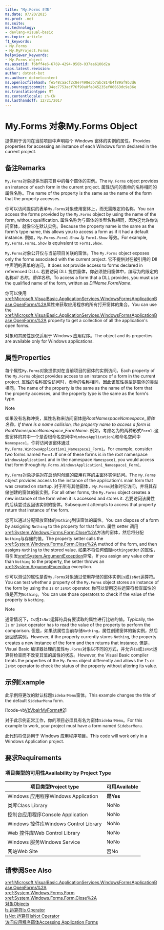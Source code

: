 ```yaml
---
title: "My.Forms 对象"
ms.date: 07/20/2015
ms.prod: .net
ms.suite: 
ms.technology:
- devlang-visual-basic
ms.topic: article
f1_keywords:
- My.Forms
- My.MyProject.Forms
helpviewer_keywords:
- My.Forms object
ms.assetid: f6bff4e6-6769-4294-956b-037aa6106d2a
caps.latest.revision: 
author: dotnet-bot
ms.author: dotnetcontent
ms.openlocfilehash: fe548caacf2c8e7498e3b7abc814b4f89af9b3d6
ms.sourcegitcommit: 34ec7753acf76f90a0fa845235ef06663dc9e36e
ms.translationtype: MT
ms.contentlocale: zh-CN
ms.lasthandoff: 12/21/2017
---
```

# <a name="myforms-object"></a><span data-ttu-id="41f87-102">My.Forms 对象</span><span class="sxs-lookup"><span data-stu-id="41f87-102">My.Forms Object</span></span>
<span data-ttu-id="41f87-103">提供用于访问在当前项目中声明每个 Windows 窗体的实例的属性。</span><span class="sxs-lookup"><span data-stu-id="41f87-103">Provides properties for accessing an instance of each Windows form declared in the current project.</span></span>  
  
## <a name="remarks"></a><span data-ttu-id="41f87-104">备注</span><span class="sxs-lookup"><span data-stu-id="41f87-104">Remarks</span></span>  
 <span data-ttu-id="41f87-105">`My.Forms`对象提供当前项目中的每个窗体的实例。</span><span class="sxs-lookup"><span data-stu-id="41f87-105">The `My.Forms` object provides an instance of each form in the current project.</span></span> <span data-ttu-id="41f87-106">属性访问的表单的名称相同的属性名称。</span><span class="sxs-lookup"><span data-stu-id="41f87-106">The name of the property is the same as the name of the form that the property accesses.</span></span>   
  
 <span data-ttu-id="41f87-107">你可以访问提供的表单`My.Forms`对象使用窗体上，而无需限定的名称。</span><span class="sxs-lookup"><span data-stu-id="41f87-107">You can access the forms provided by the `My.Forms` object by using the name of the form, without qualification.</span></span> <span data-ttu-id="41f87-108">属性名称为与窗体的类型名称相同，因为这允许你访问窗体，就像它在默认实例。</span><span class="sxs-lookup"><span data-stu-id="41f87-108">Because the property name is the same as the form's type name, this allows you to access a form as if it had a default instance.</span></span> <span data-ttu-id="41f87-109">例如，`My.Forms.Form1.Show` 与 `Form1.Show` 等效。</span><span class="sxs-lookup"><span data-stu-id="41f87-109">For example, `My.Forms.Form1.Show` is equivalent to `Form1.Show`.</span></span>  
  
 <span data-ttu-id="41f87-110">`My.Forms`对象公开仅与当前项目关联的窗体。</span><span class="sxs-lookup"><span data-stu-id="41f87-110">The `My.Forms` object exposes only the forms associated with the current project.</span></span> <span data-ttu-id="41f87-111">它不提供对在被引用的 Dll 中声明的表单的访问。</span><span class="sxs-lookup"><span data-stu-id="41f87-111">It does not provide access to forms declared in referenced DLLs.</span></span> <span data-ttu-id="41f87-112">若要访问 DLL 提供窗体，你必须使用窗体中，编写为的限定的名称*dll 名称*。*窗体名称*。</span><span class="sxs-lookup"><span data-stu-id="41f87-112">To access a form that a DLL provides, you must use the qualified name of the form, written as *DllName*.*FormName*.</span></span>  
  
 <span data-ttu-id="41f87-113">你可以使用<xref:Microsoft.VisualBasic.ApplicationServices.WindowsFormsApplicationBase.OpenForms%2A>属性来获取应用程序的所有打开窗体的集合。</span><span class="sxs-lookup"><span data-stu-id="41f87-113">You can use the <xref:Microsoft.VisualBasic.ApplicationServices.WindowsFormsApplicationBase.OpenForms%2A> property to get a collection of all the application's open forms.</span></span>  
  
 <span data-ttu-id="41f87-114">对象和其属性是仅适用于 Windows 应用程序。</span><span class="sxs-lookup"><span data-stu-id="41f87-114">The object and its properties are available only for Windows applications.</span></span>  
  
## <a name="properties"></a><span data-ttu-id="41f87-115">属性</span><span class="sxs-lookup"><span data-stu-id="41f87-115">Properties</span></span>  
 <span data-ttu-id="41f87-116">每个属性`My.Forms`对象提供对在当前项目的窗体的实例访问。</span><span class="sxs-lookup"><span data-stu-id="41f87-116">Each property of the `My.Forms` object provides access to an instance of a form in the current project.</span></span> <span data-ttu-id="41f87-117">属性的名称属性访问时，表单的名称相同，因此该属性类型是窗体的类型相同。</span><span class="sxs-lookup"><span data-stu-id="41f87-117">The name of the property is the same as the name of the form that the property accesses, and the property type is the same as the form's type.</span></span>  
  
> [!NOTE]
>  <span data-ttu-id="41f87-118">如果没有名称冲突，属性名称来访问窗体是*RootNamespace*_*Namespace*\_*窗体名称*。</span><span class="sxs-lookup"><span data-stu-id="41f87-118">If there is a name collision, the property name to access a form is *RootNamespace*_*Namespace*\_*FormName*.</span></span> <span data-ttu-id="41f87-119">例如，考虑名为的两种形式`Form1.`这些窗体的其中一个是否根命名空间中`WindowsApplication1`和命名空间中`Namespace1`，你将访问该窗体通过`My.Forms.WindowsApplication1_Namespace1_Form1`。</span><span class="sxs-lookup"><span data-stu-id="41f87-119">For example, consider two forms named `Form1.`If one of these forms is in the root namespace `WindowsApplication1` and in the namespace `Namespace1`, you would access that form through `My.Forms.WindowsApplication1_Namespace1_Form1`.</span></span>  
  
 <span data-ttu-id="41f87-120">`My.Forms`对象提供对在启动时创建的应用程序的主窗体实例访问。</span><span class="sxs-lookup"><span data-stu-id="41f87-120">The `My.Forms` object provides access to the instance of the application's main form that was created on startup.</span></span> <span data-ttu-id="41f87-121">对于所有其他窗体，`My.Forms`对象时它访问，并将其存储创建的窗体的新实例。</span><span class="sxs-lookup"><span data-stu-id="41f87-121">For all other forms, the `My.Forms` object creates a new instance of the form when it is accessed and stores it.</span></span> <span data-ttu-id="41f87-122">若要访问该属性的后续尝试返回该实例的窗体。</span><span class="sxs-lookup"><span data-stu-id="41f87-122">Subsequent attempts to access that property return that instance of the form.</span></span>  
  
 <span data-ttu-id="41f87-123">您可以通过分配释放窗体的`Nothing`到该窗体的属性。</span><span class="sxs-lookup"><span data-stu-id="41f87-123">You can dispose of a form by assigning `Nothing` to the property for that form.</span></span> <span data-ttu-id="41f87-124">属性 setter 调用<xref:System.Windows.Forms.Form.Close%2A>方法的窗体，然后将分配`Nothing`与存储的值。</span><span class="sxs-lookup"><span data-stu-id="41f87-124">The property setter calls the <xref:System.Windows.Forms.Form.Close%2A> method of the form, and then assigns `Nothing` to the stored value.</span></span> <span data-ttu-id="41f87-125">如果不将任何值赋`Nothing`setter 的属性，将引发<xref:System.ArgumentException>异常。</span><span class="sxs-lookup"><span data-stu-id="41f87-125">If you assign any value other than `Nothing` to the property, the setter throws an <xref:System.ArgumentException> exception.</span></span>  
  
 <span data-ttu-id="41f87-126">你可以测试的属性是否`My.Forms`对象通过使用存储的窗体实例`Is`或`IsNot`运算符。</span><span class="sxs-lookup"><span data-stu-id="41f87-126">You can test whether a property of the `My.Forms` object stores an instance of the form by using the `Is` or `IsNot` operator.</span></span> <span data-ttu-id="41f87-127">你可以使用这些运算符检查属性的值是否为`Nothing`。</span><span class="sxs-lookup"><span data-stu-id="41f87-127">You can use those operators to check if the value of the property is `Nothing`.</span></span>  
  
> [!NOTE]
>  <span data-ttu-id="41f87-128">通常情况下，`Is`或`IsNot`运算符具有要读取的属性进行比较的值。</span><span class="sxs-lookup"><span data-stu-id="41f87-128">Typically, the `Is` or `IsNot` operator has to read the value of the property to perform the comparison.</span></span> <span data-ttu-id="41f87-129">但是，如果该属性当前存储`Nothing`，属性创建窗体的新实例，然后返回该实例。</span><span class="sxs-lookup"><span data-stu-id="41f87-129">However, if the property currently stores `Nothing`, the property creates a new instance of the form and then returns that instance.</span></span> <span data-ttu-id="41f87-130">但是，Visual Basic 编译器处理的属性`My.Forms`对象以不同的方式，并允许`Is`或`IsNot`运算符检查而不改变其值的属性的状态。</span><span class="sxs-lookup"><span data-stu-id="41f87-130">However, the Visual Basic compiler treats the properties of the `My.Forms` object differently and allows the `Is` or `IsNot` operator to check the status of the property without altering its value.</span></span>  
  
## <a name="example"></a><span data-ttu-id="41f87-131">示例</span><span class="sxs-lookup"><span data-stu-id="41f87-131">Example</span></span>  
 <span data-ttu-id="41f87-132">此示例将更改的默认标题`SidebarMenu`窗体。</span><span class="sxs-lookup"><span data-stu-id="41f87-132">This example changes the title of the default `SidebarMenu` form.</span></span>  
  
 [!code-vb[VbVbalrMyForms#2](../../../visual-basic/language-reference/objects/codesnippet/VisualBasic/my-forms-object_1.vb)]  
  
 <span data-ttu-id="41f87-133">对于此示例正常工作，你的项目必须具有名为窗体`SidebarMenu`。</span><span class="sxs-lookup"><span data-stu-id="41f87-133">For this example to work, your project must have a form named `SidebarMenu`.</span></span>  
  
 <span data-ttu-id="41f87-134">此代码将仅适用于 Windows 应用程序项目。</span><span class="sxs-lookup"><span data-stu-id="41f87-134">This code will work only in a Windows Application project.</span></span>  
  
## <a name="requirements"></a><span data-ttu-id="41f87-135">要求</span><span class="sxs-lookup"><span data-stu-id="41f87-135">Requirements</span></span>  
  
### <a name="availability-by-project-type"></a><span data-ttu-id="41f87-136">项目类型的可用性</span><span class="sxs-lookup"><span data-stu-id="41f87-136">Availability by Project Type</span></span>  
  
|<span data-ttu-id="41f87-137">项目类型</span><span class="sxs-lookup"><span data-stu-id="41f87-137">Project type</span></span>|<span data-ttu-id="41f87-138">可用</span><span class="sxs-lookup"><span data-stu-id="41f87-138">Available</span></span>|  
|---|---|  
|<span data-ttu-id="41f87-139">Windows 应用程序</span><span class="sxs-lookup"><span data-stu-id="41f87-139">Windows Application</span></span>|<span data-ttu-id="41f87-140">**是**</span><span class="sxs-lookup"><span data-stu-id="41f87-140">**Yes**</span></span>|  
|<span data-ttu-id="41f87-141">类库</span><span class="sxs-lookup"><span data-stu-id="41f87-141">Class Library</span></span>|<span data-ttu-id="41f87-142">No</span><span class="sxs-lookup"><span data-stu-id="41f87-142">No</span></span>|  
|<span data-ttu-id="41f87-143">控制台应用程序</span><span class="sxs-lookup"><span data-stu-id="41f87-143">Console Application</span></span>|<span data-ttu-id="41f87-144">No</span><span class="sxs-lookup"><span data-stu-id="41f87-144">No</span></span>|  
|<span data-ttu-id="41f87-145">Windows 控件库</span><span class="sxs-lookup"><span data-stu-id="41f87-145">Windows Control Library</span></span>|<span data-ttu-id="41f87-146">No</span><span class="sxs-lookup"><span data-stu-id="41f87-146">No</span></span>|  
|<span data-ttu-id="41f87-147">Web 控件库</span><span class="sxs-lookup"><span data-stu-id="41f87-147">Web Control Library</span></span>|<span data-ttu-id="41f87-148">No</span><span class="sxs-lookup"><span data-stu-id="41f87-148">No</span></span>|  
|<span data-ttu-id="41f87-149">Windows 服务</span><span class="sxs-lookup"><span data-stu-id="41f87-149">Windows Service</span></span>|<span data-ttu-id="41f87-150">No</span><span class="sxs-lookup"><span data-stu-id="41f87-150">No</span></span>|  
|<span data-ttu-id="41f87-151">网站</span><span class="sxs-lookup"><span data-stu-id="41f87-151">Web Site</span></span>|<span data-ttu-id="41f87-152">否</span><span class="sxs-lookup"><span data-stu-id="41f87-152">No</span></span>|  
  
## <a name="see-also"></a><span data-ttu-id="41f87-153">请参阅</span><span class="sxs-lookup"><span data-stu-id="41f87-153">See Also</span></span>  
 <xref:Microsoft.VisualBasic.ApplicationServices.WindowsFormsApplicationBase.OpenForms%2A>  
 <xref:System.Windows.Forms.Form>  
 <xref:System.Windows.Forms.Form.Close%2A>  
 [<span data-ttu-id="41f87-154">对象</span><span class="sxs-lookup"><span data-stu-id="41f87-154">Objects</span></span>](../../../visual-basic/language-reference/objects/index.md)  
 [<span data-ttu-id="41f87-155">Is 运算符</span><span class="sxs-lookup"><span data-stu-id="41f87-155">Is Operator</span></span>](../../../visual-basic/language-reference/operators/is-operator.md)  
 [<span data-ttu-id="41f87-156">IsNot 运算符</span><span class="sxs-lookup"><span data-stu-id="41f87-156">IsNot Operator</span></span>](../../../visual-basic/language-reference/operators/isnot-operator.md)  
 [<span data-ttu-id="41f87-157">访问应用程序窗体</span><span class="sxs-lookup"><span data-stu-id="41f87-157">Accessing Application Forms</span></span>](../../../visual-basic/developing-apps/programming/accessing-application-forms.md)
